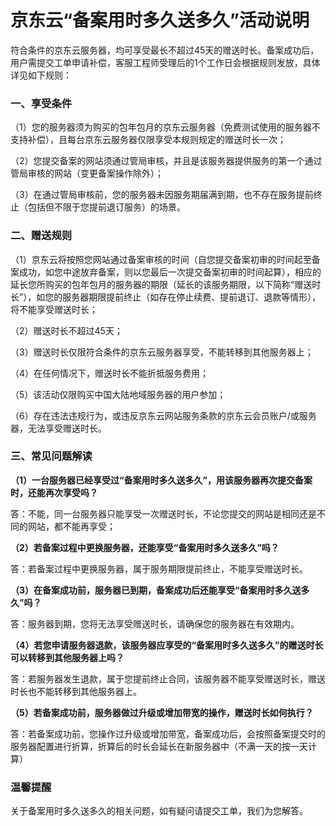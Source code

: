 # 京东云“备案用时多久送多久”活动说明

符合条件的京东云服务器，均可享受最长不超过45天的赠送时长。备案成功后，用户需提交工单申请补偿，客服工程师受理后的1个工作日会根据规则发放，具体详见如下规则：

### 一、享受条件

（1）您的服务器须为购买的包年包月的京东云服务器（免费测试使用的服务器不支持补偿），且每台京东云服务器仅限享受本规则规定的赠送时长一次；

（2）您提交备案的网站须通过管局审核，并且是该服务器提供服务的第一个通过管局审核的网站（变更备案操作除外）；

（3）在通过管局审核前，您的服务器未因服务期届满到期，也不存在服务提前终止（包括但不限于您提前退订服务）的场景。

### 二、赠送规则

（1）京东云将按照您网站通过备案审核的时间（自您提交备案初审的时间起至备案成功，如您中途放弃备案，则以您最后一次提交备案初审的时间起算），相应的延长您所购买的包年包月的服务器的期限（延长的该服务期限，以下简称“赠送时长”），如您的服务器期限提前终止（如存在停止续费、提前退订、退款等情形），将不能享受赠送时长；

（2）赠送时长不超过45天；

（3）赠送时长仅限符合条件的京东云服务器享受，不能转移到其他服务器上；

（4）在任何情况下，赠送时长不能折抵服务费用；

（5）该活动仅限购买中国大陆地域服务器的用户参加；

（6）存在违法违规行为，或违反京东云网站服务条款的京东云会员账户/或服务器，无法享受赠送时长。

### 三、常见问题解读

**（1）一台服务器已经享受过“备案用时多久送多久”，用该服务器再次提交备案时，还能再次享受吗？**

答：不能，同一台服务器只能享受一次赠送时长，不论您提交的网站是相同还是不同的网站，都不能再享受；

**（2）若备案过程中更换服务器，还能享受“备案用时多久送多久”吗？**

答：若备案过程中更换服务器，属于服务期限提前终止，不能享受赠送时长。

**（3）在备案成功前，服务器已到期，备案成功后还能享受“备案用时多久送多久”吗？**

答：服务器到期，您将无法享受赠送时长，请确保您的服务器在有效期内。

**（4）若您申请服务器退款，该服务器应享受的“备案用时多久送多久”的赠送时长可以转移到其他服务器上吗？**

答：若服务器发生退款，属于您提前终止合同，该服务器不能享受赠送时长，赠送时长也不能转移到其他服务器上。

**（5）若备案成功前，服务器做过升级或增加带宽的操作，赠送时长如何执行？**

答：若备案成功前，您操作过升级或增加带宽，备案成功后，会按照备案提交时的服务器配置进行折算，折算后的时长会延长在新服务器中（不满一天的按一天计算）

### 温馨提醒

关于备案用时多久送多久的相关问题，如有疑问请提交工单，我们为您解答。
